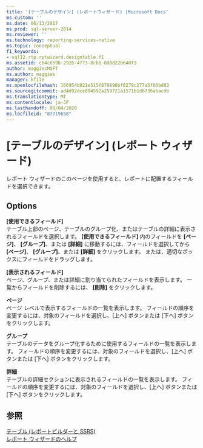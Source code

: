 ```yaml
---
title: '[テーブルのデザイン] (レポートウィザード) |Microsoft Docs'
ms.custom: ''
ms.date: 06/13/2017
ms.prod: sql-server-2014
ms.reviewer: ''
ms.technology: reporting-services-native
ms.topic: conceptual
f1_keywords:
- sql12.rtp.rptwizard.designtable.f1
ms.assetid: c64c659b-2926-4773-8cbb-0d8d22b640f3
author: maggiesMSFT
ms.author: maggies
manager: kfile
ms.openlocfilehash: 166954b921e515f879896bf0279c277a5f06bd83
ms.sourcegitcommit: ad4d92dce894592a259721a1571b1d8736abacdb
ms.translationtype: MT
ms.contentlocale: ja-JP
ms.lasthandoff: 08/04/2020
ms.locfileid: "87719658"
---
```

# <a name="design-the-table-report-wizard"></a>[テーブルのデザイン] (レポート ウィザード)
  レポート ウィザードのこのページを使用すると、レポートに配置するフィールドを選択できます。  
  
## <a name="options"></a>Options  
 **[使用できるフィールド]**  
 テーブル上部のページ、テーブルのグループ化、またはテーブルの詳細に表示されるフィールドを選択します。 **[使用できるフィールド]** 内のフィールドを **[ページ]**、 **[グループ]**、または **[詳細]** に移動するには、フィールドを選択してから **[ページ]**、 **[グループ]**、または **[詳細]** をクリックします。 または、適切なボックスにフィールドをドラッグします。  
  
 **[表示されるフィールド]**  
 ページ、グループ、または詳細に割り当てられたフィールドを表示します。 一覧からフィールドを削除するには、 **[削除]** をクリックします。  
  
 **ページ**  
 ページ レベルで表示するフィールドの一覧を表示します。 フィールドの順序を変更するには、対象のフィールドを選択し、[上へ] ボタンまたは [下へ] ボタンをクリックします。  
  
 **グループ**  
 テーブルのデータをグループ化するために使用するフィールドの一覧を表示します。 フィールドの順序を変更するには、対象のフィールドを選択し、[上へ] ボタンまたは [下へ] ボタンをクリックします。  
  
 **詳細**  
 テーブルの詳細セクションに表示されるフィールドの一覧を表示します。 フィールドの順序を変更するには、対象のフィールドを選択し、[上へ] ボタンまたは [下へ] ボタンをクリックします。  
  
## <a name="see-also"></a>参照  
 [テーブル &#40;レポートビルダーと SSRS&#41;](report-design/tables-report-builder-and-ssrs.md)   
 [レポート ウィザードのヘルプ](../../2014/reporting-services/report-wizard-help.md)  
  
  
